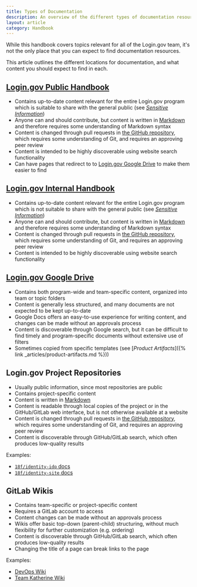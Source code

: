 ```yaml
---
title: Types of Documentation
description: An overview of the different types of documentation resources and where to find them
layout: article
category: Handbook
---
```


While this handbook covers topics relevant for all of the Login.gov team, it's not the only place
that you can expect to find documentation resources.

This article outlines the different locations for documentation, and what content you should expect
to find in each.

## [Login.gov Public Handbook](https://handbook.login.gov/)

- Contains up-to-date content relevant for the entire Login.gov program which is suitable to share
  with the general public (see [_Sensitive Information_](https://handbook.login.gov/articles/contributing.html#sensitive-information))
- Anyone can and should contribute, but content is written in [Markdown](https://en.wikipedia.org/wiki/Markdown)
  and therefore requires some understanding of Markdown syntax
- Content is changed through pull requests in [the GitHub repository](https://github.com/GSA-TTS/identity-handbook),
  which requires some understanding of Git, and requires an approving peer review
- Content is intended to be highly discoverable using website search functionality
- Can have pages that redirect to to [Login.gov Google Drive](#logingov-google-drive) to make them
  easier to find

## [Login.gov Internal Handbook](https://lg-public.pages.production.gitlab.login.gov/identity-internal-handbook/)

- Contains up-to-date content relevant for the entire Login.gov program which is not suitable to
  share with the general public (see [_Sensitive Information_](https://handbook.login.gov/articles/contributing.html#sensitive-information))
- Anyone can and should contribute, but content is written in [Markdown](https://en.wikipedia.org/wiki/Markdown)
  and therefore requires some understanding of Markdown syntax
- Content is changed through pull requests in [the GitHub repository](https://github.com/GSA-TTS/identity-handbook),
  which requires some understanding of Git, and requires an approving peer review
- Content is intended to be highly discoverable using website search functionality

## [Login.gov Google Drive](https://drive.google.com/drive/folders/0AJJ3eelM4E-NUk9PVA)

- Contains both program-wide and team-specific content, organized into team or topic folders
- Content is generally less structured, and many documents are not expected to be kept up-to-date
- Google Docs offers an easy-to-use experience for writing content, and changes can be made without
  an approvals process
- Content is discoverable through Google search, but it can be difficult to find timely and
  program-specific documents without extensive use of filters
- Sometimes copied from specific templates (see [_Product Artifacts_]({% link _articles/product-artifacts.md %}))

## Login.gov Project Repositories

- Usually public information, since most repositories are public
- Contains project-specific content
- Content is written in [Markdown](https://en.wikipedia.org/wiki/Markdown)
- Content is readable through local copies of the project or in the GitHub/GitLab web interface, but
  is not otherwise available at a website
- Content is changed through pull requests in [the GitHub repository](https://github.com/GSA-TTS/identity-handbook),
  which requires some understanding of Git, and requires an approving peer review
- Content is discoverable through GitHub/GitLab search, which often produces low-quality results

Examples:

- [`18f/identity-idp` docs](https://github.com/18F/identity-idp/tree/main/docs)
- [`18f/identity-site` docs](https://github.com/GSA-TTS/identity-site/tree/main/docs)

## GitLab Wikis

- Contains team-specific or project-specific content
- Requires a GitLab account to access
- Content changes can be made without an approvals process
- Wikis offer basic top-down (parent-child) structuring, without much flexibility for further
  customization (e.g. ordering)
- Content is discoverable through GitHub/GitLab search, which often produces low-quality results
- Changing the title of a page can break links to the page

Examples:

- [DevOps Wiki](https://gitlab.login.gov/lg/identity-devops/-/wikis/home)
- [Team Katherine Wiki](https://gitlab.login.gov/groups/lg-teams/katherine/-/wikis/home)
